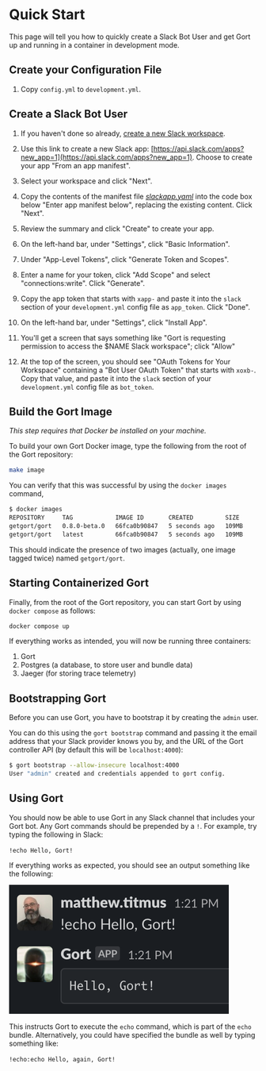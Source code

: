 # Quick Start

This page will tell you how to quickly create a Slack Bot User and get Gort up and running in a container in development mode.

## Create your Configuration File

1. Copy `config.yml` to `development.yml`.

## Create a Slack Bot User

1. If you haven't done so already, [create a new Slack workspace](https://slack.com/help/articles/206845317-Create-a-Slack-workspace).

1. Use this link to create a new Slack app: [https://api.slack.com/apps?new_app=1](https://api.slack.com/apps?new_app=1). Choose to create your app "From an app manifest".

1. Select your workspace and click "Next".

1. Copy the contents of the manifest file [_slackapp.yaml_](https://github.com/getgort/gort/blob/main/slackapp.yaml) into the code box below "Enter app manifest below", replacing the existing content. Click "Next".

1. Review the summary and click "Create" to create your app.

1. On the left-hand bar, under "Settings", click "Basic Information".

1. Under "App-Level Tokens", click "Generate Token and Scopes".

1. Enter a name for your token, click "Add Scope" and select "connections:write". Click "Generate".

1. Copy the app token that starts with `xapp-` and paste it into the `slack` section of your `development.yml` config file as `app_token`. Click "Done".

1. On the left-hand bar, under "Settings", click "Install App".

1. You'll get a screen that says something like "Gort is requesting permission to access the $NAME Slack workspace"; click "Allow"

1. At the top of the screen, you should see "OAuth Tokens for Your Workspace" containing a "Bot User OAuth Token" that starts with `xoxb-`. Copy that value, and paste it into the `slack` section of your `development.yml` config file as `bot_token`.

## Build the Gort Image

_This step requires that Docker be installed on your machine._

To build your own Gort Docker image, type the following from the root of the Gort repository:

```bash
make image
```

You can verify that this was successful by using the `docker images` command,

```bash
$ docker images
REPOSITORY     TAG            IMAGE ID       CREATED         SIZE
getgort/gort   0.8.0-beta.0   66fca0b90847   5 seconds ago   109MB
getgort/gort   latest         66fca0b90847   5 seconds ago   109MB
```

This should indicate the presence of two images (actually, one image tagged twice) named `getgort/gort`.

## Starting Containerized Gort

Finally, from the root of the Gort repository, you can start Gort by using `docker compose` as follows:

```bash
docker compose up
```

If everything works as intended, you will now be running three containers: 

1. Gort
2. Postgres (a database, to store user and bundle data)
3. Jaeger (for storing trace telemetry)

## Bootstrapping Gort

Before you can use Gort, you have to bootstrap it by creating the `admin` user.

You can do this using the `gort bootstrap` command and passing it the email address that your Slack provider knows you by, and the URL of the Gort controller API (by default this will be `localhost:4000`):

```bash
$ gort bootstrap --allow-insecure localhost:4000
User "admin" created and credentials appended to gort config.
```

## Using Gort

You should now be able to use Gort in any Slack channel that includes your Gort bot. Any Gort commands should be prepended by a `!`. For example, try typing the following in Slack:

`!echo Hello, Gort!`

If everything works as expected, you should see an output something like the following:

![Hello, Gort!](images/hello-gort.png "Hello, Gort!")

This instructs Gort to execute the `echo` command, which is part of the `echo` bundle. Alternatively, you could have specified the bundle as well by typing something like:

`!echo:echo Hello, again, Gort!`


